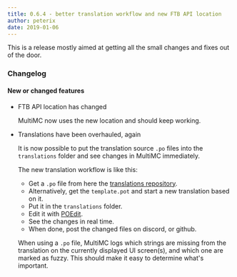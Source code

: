 ```yaml
---
title: 0.6.4 - better translation workflow and new FTB API location
author: peterix
date: 2019-01-06
---
```


This is a release mostly aimed at getting all the small changes and fixes out of the door.

### Changelog

#### New or changed features

- FTB API location has changed

    MultiMC now uses the new location and should keep working.

- Translations have been overhauled, again

    It is now possible to put the translation source `.po` files into the `translations` folder and see changes in MultiMC immediately.

    The new translation workflow is like this:
    * Get a `.po` file from here the [translations repository](https://github.com/MultiMC/MultiMC5-translate).
    * Alternatively, get the `template.pot` and start a new translation based on it.
    * Put it in the `translations` folder.
    * Edit it with [POEdit](https://poedit.net/).
    * See the changes in real time.
    * When done, post the changed files on discord, or github.

    When using a `.po` file, MultiMC logs which strings are missing from the translation on the currently displayed UI screen(s), and which one are marked as fuzzy. This should make it easy to determine what's important.
